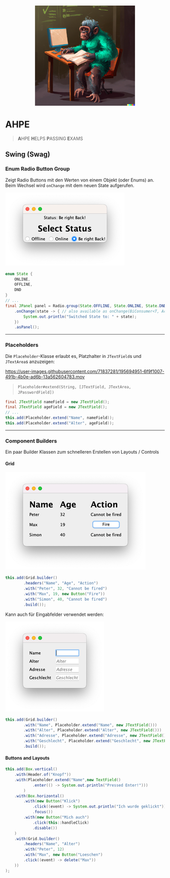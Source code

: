 <p align="center">
  <img src="./assets/ahpe.png" alt="ape sitting on a desk and reading a book" height="316px">
</p>

# AHPE

> **A**HPE **H**ELPS **P**ASSING **E**XAMS

## Swing (Swag)

### Enum Radio Button Group

Zeigt Radio Buttons mit den Werten von einem Objekt (oder Enums) an.  
Beim Wechsel wird `onChange` mit dem neuen State aufgerufen.

![](assets/swing-radio.png)

```java
enum State {
    ONLINE,
    OFFLINE,
    DND
}
// ...
final JPanel panel = Radio.group(State.OFFLINE, State.ONLINE, State.DND) // or Radio.group(State.values())
    .onChange(state -> { // also available as onChange(BiConsumer<T, ActionEvent>)
        System.out.println("Switched State to: " + state);
    })
    .asPanel();
```

---

### Placeholders

Die `Placeholder`-Klasse erlaubt es, Platzhalter in `JTextField`s und `JTextArea`s anzuzeigen:

https://user-images.githubusercontent.com/71837281/195694951-6f9f1007-491b-4b0e-ad6b-13a562604783.mov

> `Placeholder#extend(String, [JTextField, JTextArea, JPasswordField])`

```java
final JTextField nameField = new JTextField();
final JTextField ageField = new JTextField();
// ...
this.add(Placeholder.extend("Name", nameField));
this.add(Placeholder.extend("Alter", ageField));
```

---

### Component Builders

Ein paar Builder Klassen zum schnelleren Erstellen von Layouts / Controls

#### Grid

![](./assets/swing-grid.png)

```java
this.add(Grid.builder()
        .headers("Name", "Age", "Action")
        .with("Peter", 32, "Cannot be fired")
        .with("Max", 19, new Button("Fire"))
        .with("Simon", 40, "Cannot be fired")
        .build());
```

Kann auch für Eingabfelder verwendet werden:

![](./assets/swing-grid-2.png)

```java
this.add(Grid.builder()
        .with("Name", Placeholder.extend("Name", new JTextField()))
        .with("Alter", Placeholder.extend("Alter", new JTextField()))
        .with("Adresse", Placeholder.extend("Adresse", new JTextField()))
        .with("Geschlecht", Placeholder.extend("Geschlecht", new JTextField()))
        .build());
```


#### Buttons and Layouts

```java
this.add(Box.vertical()
    .with(Header.of("Knopf"))
    .with(Placeholder.extend("Name",new TextField()
            .enter(() -> System.out.println("Pressed Enter!")))
        )
    .with(Box.horizontal()
        .with(new Button("Klick")
            .click((event) -> System.out.println("Ich wurde geklickt"))
            .focus())
        .with(new Button("Mich auch")
            .click(this::handleClick)
            .disable())
    )
    .with(Grid.builder()
        .headers("Name", "Alter")
        .with("Peter", 12)
        .with("Max", new Button("Loeschen")
        .click((event) -> delete("Max"))
    ))
);
```